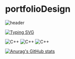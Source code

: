 # portfolioDesign

![header](https://capsule-render.vercel.app/api?type=waving&color=auto&height=300&section=header&text=Sanggyoon_Portfolio%20render&fontSize=90)

[![Typing SVG](https://readme-typing-svg.demolab.com?font=Fira+Code&pause=1000&color=0FA1F7&center=true&vCenter=true&width=435&lines=%22%EC%96%B4%EB%A0%A4%EC%9B%80%EC%97%90+%EB%8F%84%EC%A0%84%ED%95%98%EB%8A%94+%EA%B0%9C%EB%B0%9C%EC%9E%90+%EA%B9%80%EC%83%81%EA%B7%A0%EC%9E%85%EB%8B%88%EB%8B%A4.%22)](https://git.io/typing-svg)

![C++](https://img.shields.io/badge/Safari-FF1B2D?style=for-the-badge&logo=Safari&logoColor=white)
![C++](https://img.shields.io/badge/Notion-000000?style=for-the-badge&logo=notion&logoColor=white)
![C++](https://img.shields.io/badge/Figma-F24E1E?style=for-the-badge&logo=figma&logoColor=white)

[![Anurag's GitHub stats](https://github-readme-stats.vercel.app/api?sanggyoon)](https://github.com/anuraghazra/github-readme-stats)
